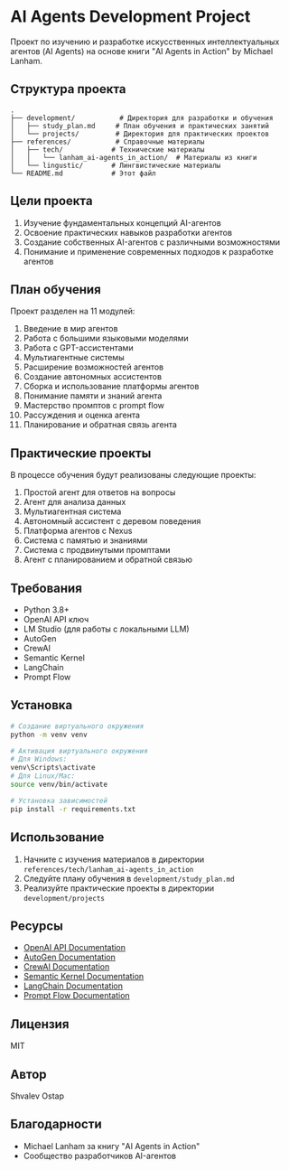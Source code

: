 # AI Agents Development Project

Проект по изучению и разработке искусственных интеллектуальных агентов (AI Agents) на основе книги "AI Agents in Action" by Michael Lanham.

## Структура проекта

```
.
├── development/           # Директория для разработки и обучения
│   ├── study_plan.md     # План обучения и практических занятий
│   └── projects/         # Директория для практических проектов
├── references/           # Справочные материалы
│   ├── tech/            # Технические материалы
│   │   └── lanham_ai-agents_in_action/  # Материалы из книги
│   └── lingustic/       # Лингвистические материалы
└── README.md            # Этот файл
```

## Цели проекта

1. Изучение фундаментальных концепций AI-агентов
2. Освоение практических навыков разработки агентов
3. Создание собственных AI-агентов с различными возможностями
4. Понимание и применение современных подходов к разработке агентов

## План обучения

Проект разделен на 11 модулей:

1. Введение в мир агентов
2. Работа с большими языковыми моделями
3. Работа с GPT-ассистентами
4. Мультиагентные системы
5. Расширение возможностей агентов
6. Создание автономных ассистентов
7. Сборка и использование платформы агентов
8. Понимание памяти и знаний агента
9. Мастерство промптов с prompt flow
10. Рассуждения и оценка агента
11. Планирование и обратная связь агента

## Практические проекты

В процессе обучения будут реализованы следующие проекты:

1. Простой агент для ответов на вопросы
2. Агент для анализа данных
3. Мультиагентная система
4. Автономный ассистент с деревом поведения
5. Платформа агентов с Nexus
6. Система с памятью и знаниями
7. Система с продвинутыми промптами
8. Агент с планированием и обратной связью

## Требования

- Python 3.8+
- OpenAI API ключ
- LM Studio (для работы с локальными LLM)
- AutoGen
- CrewAI
- Semantic Kernel
- LangChain
- Prompt Flow

## Установка

```bash
# Создание виртуального окружения
python -m venv venv

# Активация виртуального окружения
# Для Windows:
venv\Scripts\activate
# Для Linux/Mac:
source venv/bin/activate

# Установка зависимостей
pip install -r requirements.txt
```

## Использование

1. Начните с изучения материалов в директории `references/tech/lanham_ai-agents_in_action`
2. Следуйте плану обучения в `development/study_plan.md`
3. Реализуйте практические проекты в директории `development/projects`

## Ресурсы

- [OpenAI API Documentation](https://platform.openai.com/docs/api-reference)
- [AutoGen Documentation](https://microsoft.github.io/autogen/)
- [CrewAI Documentation](https://docs.crewai.com/)
- [Semantic Kernel Documentation](https://learn.microsoft.com/en-us/semantic-kernel/)
- [LangChain Documentation](https://python.langchain.com/docs/get_started/introduction)
- [Prompt Flow Documentation](https://microsoft.github.io/promptflow/)

## Лицензия

MIT

## Автор

Shvalev Ostap

## Благодарности

- Michael Lanham за книгу "AI Agents in Action"
- Сообщество разработчиков AI-агентов

